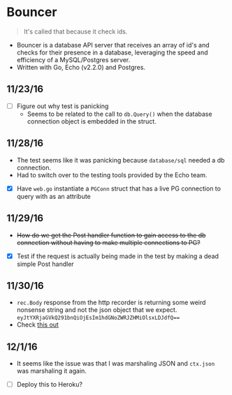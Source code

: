 # Bouncer
> It's called that because it check ids.

* Bouncer is a database API server that receives an array of id's and checks for
their presence in a database, leveraging the speed and efficiency of a MySQL/Postgres
server.
* Written with Go, Echo (v2.2.0) and Postgres.

## 11/23/16
- [ ] Figure out why test is panicking
  * Seems to be related to the call to `db.Query()` when the database connection
  object is embedded in the struct.

## 11/28/16
* The test seems like it was panicking because `database/sql` needed a db connection.
* Had to switch over to the testing tools provided by the Echo team.

- [x] Have `web.go` instantiate a `PGConn` struct that has a live PG connection
to query with as an attribute

## 11/29/16
* ~~How do we get the Post handler function to gain access to the db connection without
having to make multiple connections to PG?~~

- [x] Test if the request is actually being made in the test by making a dead simple Post handler

## 11/30/16
* `rec.Body` response from the http recorder is returning some weird nonsense
string and not the json object that we expect. `eyJtYXRjaGVkQ291bnQiOjEsIm1hdGNoZWRJZHMiOlsxLDJdfQ==`
* Check [this out](https://damncarousel.slack.com/archives/damncarousel-internal/p1480544912000003)

## 12/1/16
* It seems like the issue was that I was marshaling JSON and `ctx.json` was marshaling
it again.

- [ ] Deploy this to Heroku?
